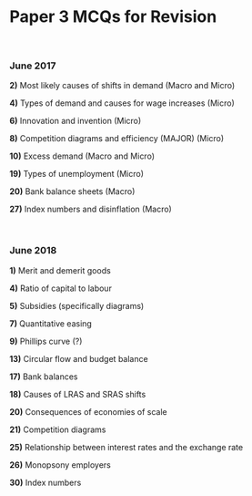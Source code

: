 # Paper 3 MCQs for Revision


</br>

### June 2017

**2)** Most likely causes of shifts in demand (Macro and Micro)

**4)** Types of demand and causes for wage increases (Micro)

**6)** Innovation and invention (Micro)

**8)** Competition diagrams and efficiency (MAJOR) (Micro)

**10)** Excess demand (Macro and Micro)

**19)** Types of unemployment (Micro)

**20)** Bank balance sheets (Macro)

**27)** Index numbers and disinflation (Macro)

</br>

### June 2018

**1)** Merit and demerit goods

**4)** Ratio of capital to labour

**5)** Subsidies (specifically diagrams)

**7)** Quantitative easing

**9)** Phillips curve (?)

**13)** Circular flow and budget balance

**17)** Bank balances

**18)** Causes of LRAS and SRAS shifts

**20)** Consequences of economies of scale

**21)** Competition diagrams

**25)** Relationship between interest rates and the exchange rate

**26)** Monopsony employers

**30)** Index numbers